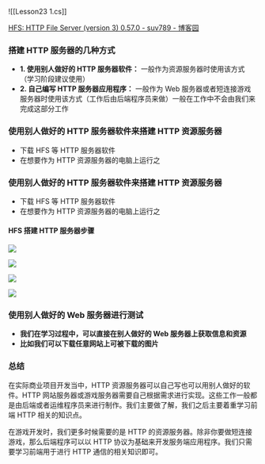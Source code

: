![[Lesson23 1.cs]]

[HFS: HTTP File Server (version 3) 0.57.0 - suv789 - 博客园](https://www.cnblogs.com/suv789/p/12124442.html)

### 搭建 HTTP 服务器的几种方式
- **1. 使用别人做好的 HTTP 服务器软件：** 一般作为资源服务器时使用该方式（学习阶段建议使用）
- **2. 自己编写 HTTP 服务器应用程序：** 一般作为 Web 服务器或者短连接游戏服务器时使用该方式（工作后由后端程序员来做）一般在工作中不会由我们来完成这部分工作

### 使用别人做好的 HTTP 服务器软件来搭建 HTTP 资源服务器
- 下载 HFS 等 HTTP 服务器软件
- 在想要作为 HTTP 资源服务器的电脑上运行之

### 使用别人做好的 HTTP 服务器软件来搭建 HTTP 资源服务器
- 下载 HFS 等 HTTP 服务器软件
- 在想要作为 HTTP 资源服务器的电脑上运行之
#### HFS 搭建 HTTP 服务器步骤
![](https://linwentao785293209.github.io/images/%E7%BD%91%E7%BB%9C/%E7%BD%91%E7%BB%9C%E5%BC%80%E5%8F%91%E5%9F%BA%E7%A1%80/Unity/01.%E7%BD%91%E7%BB%9C%E5%9F%BA%E7%A1%80%E5%9F%BA%E7%A1%80%E7%9F%A5%E8%AF%86/47.%E7%BD%91%E7%BB%9C%E9%80%9A%E4%BF%A1-%E8%B6%85%E6%96%87%E6%9C%AC%E4%BC%A0%E8%BE%93HTTP-%E6%90%AD%E5%BB%BAHTTP%E6%9C%8D%E5%8A%A1%E5%99%A8/1.png)

![](https://linwentao785293209.github.io/images/%E7%BD%91%E7%BB%9C/%E7%BD%91%E7%BB%9C%E5%BC%80%E5%8F%91%E5%9F%BA%E7%A1%80/Unity/01.%E7%BD%91%E7%BB%9C%E5%9F%BA%E7%A1%80%E5%9F%BA%E7%A1%80%E7%9F%A5%E8%AF%86/47.%E7%BD%91%E7%BB%9C%E9%80%9A%E4%BF%A1-%E8%B6%85%E6%96%87%E6%9C%AC%E4%BC%A0%E8%BE%93HTTP-%E6%90%AD%E5%BB%BAHTTP%E6%9C%8D%E5%8A%A1%E5%99%A8/2.png)

![](https://linwentao785293209.github.io/images/%E7%BD%91%E7%BB%9C/%E7%BD%91%E7%BB%9C%E5%BC%80%E5%8F%91%E5%9F%BA%E7%A1%80/Unity/01.%E7%BD%91%E7%BB%9C%E5%9F%BA%E7%A1%80%E5%9F%BA%E7%A1%80%E7%9F%A5%E8%AF%86/47.%E7%BD%91%E7%BB%9C%E9%80%9A%E4%BF%A1-%E8%B6%85%E6%96%87%E6%9C%AC%E4%BC%A0%E8%BE%93HTTP-%E6%90%AD%E5%BB%BAHTTP%E6%9C%8D%E5%8A%A1%E5%99%A8/3.png)

![](https://linwentao785293209.github.io/images/%E7%BD%91%E7%BB%9C/%E7%BD%91%E7%BB%9C%E5%BC%80%E5%8F%91%E5%9F%BA%E7%A1%80/Unity/01.%E7%BD%91%E7%BB%9C%E5%9F%BA%E7%A1%80%E5%9F%BA%E7%A1%80%E7%9F%A5%E8%AF%86/47.%E7%BD%91%E7%BB%9C%E9%80%9A%E4%BF%A1-%E8%B6%85%E6%96%87%E6%9C%AC%E4%BC%A0%E8%BE%93HTTP-%E6%90%AD%E5%BB%BAHTTP%E6%9C%8D%E5%8A%A1%E5%99%A8/4.png)

### 使用别人做好的 Web 服务器进行测试
- **我们在学习过程中，可以直接在别人做好的 Web 服务器上获取信息和资源**
- **比如我们可以下载任意网站上可被下载的图片**

### 总结
在实际商业项目开发当中，HTTP 资源服务器可以自己写也可以用别人做好的软件。HTTP 网站服务器或游戏服务器需要自己根据需求进行实现。这些工作一般都是由后端或者运维程序员来进行制作。我们主要做了解，我们之后主要着重学习前端 HTTP 相关的知识点。

在游戏开发时，我们更多时候需要的是 HTTP 的资源服务器。除非你要做短连接游戏，那么后端程序可以以 HTTP 协议为基础来开发服务端应用程序。我们只需要学习前端用于进行 HTTP 通信的相关知识即可。